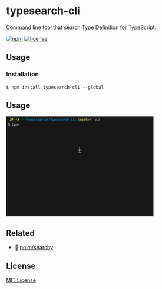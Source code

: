 typesearch-cli
===

Command line tool that search Type Definition for TypeScript.

[![npm](https://img.shields.io/npm/v/typesearch-cli.svg?style=flat-square)](https://www.npmjs.com/packages/typesearch-cli)
[![license](https://img.shields.io/github/license/isoden/typesearch-cli.svg?style=flat-square)](https://github.com/isoden/typesearch-cli)

## Usage

### Installation

```console
$ npm install typesearch-cli --global
```

## Usage

![](fixture/demo.gif)

## Related

- :star2: [polm/searchy](https://github.com/polm/searchy) 

## License

[MIT License](https://github.com/isoden/typesearch-cli/blob/master/LICENSE)
